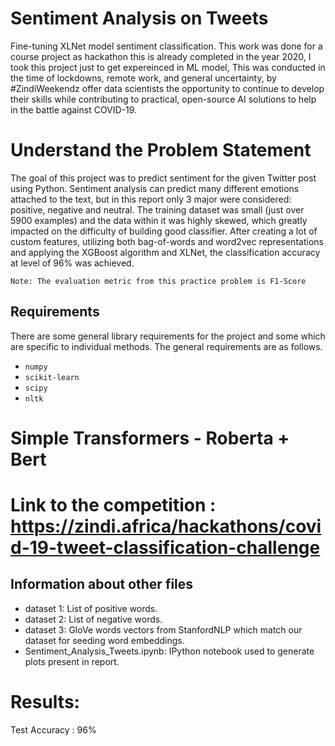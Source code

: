 # Sentiment Analysis on Tweets
Fine-tuning XLNet model sentiment classification.
This work was done for a course project as hackathon this is already completed in the year 2020, I took this project just to get expereinced in ML model, This was conducted in the time of lockdowns, remote work, and general uncertainty, by #ZindiWeekendz offer data scientists the opportunity to continue to develop their skills while contributing to practical, open-source AI solutions to help in the battle against COVID-19.

# Understand the Problem Statement

The goal of this project was to predict sentiment for the given Twitter post using Python. Sentiment analysis can predict many different emotions attached to the text, but in this report only 3 major were considered: positive, negative and neutral. The training dataset was small (just over 5900 examples) and the data within it was highly skewed, which greatly impacted on the difficulty of building good classifier. After creating a lot of custom features, utilizing both bag-of-words and word2vec representations and applying the XGBoost algorithm and XLNet, the classification accuracy at level of 96% was achieved.

`Note: The evaluation metric from this practice problem is F1-Score`

## Requirements

There are some general library requirements for the project and some which are specific to individual methods. The general requirements are as follows.  
* `numpy`
* `scikit-learn`
* `scipy`
* `nltk`

# Simple Transformers - Roberta + Bert
# Link to the competition : https://zindi.africa/hackathons/covid-19-tweet-classification-challenge


## Information about other files

* dataset 1: List of positive words.
* dataset 2: List of negative words.
* dataset 3: GloVe words vectors from StanfordNLP which match our dataset for seeding word embeddings.
* Sentiment_Analysis_Tweets.ipynb: IPython notebook used to generate plots present in report.

# Results:

Test Accuracy : 96%
